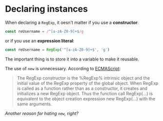 # Declaring instances

When declaring a `RegExp`, it oesn't matter if you use a **constructor**:

```js
const reUsername = /^[a-zA-Z0-9]+$/g
```

or if you use an **expression literal**:

```js
const reUsername = RegExp('^[a-zA-Z0-9]+$', 'g')
```

The important thing is to store it into a variable to make it reusable.

The use of `new` is unnecessary. According to [ECMAScript](http://www.ecma-international.org/ecma-262/6.0/#sec-regexp-constructor):

> The RegExp constructor is the %RegExp% intrinsic object and the initial value of the RegExp property of the global object. When RegExp is called as a function rather than as a constructor, it creates and initializes a new RegExp object. Thus the function call RegExp(...) is equivalent to the object creation expression new RegExp(...) with the same arguments.

*Another reason for hating `new`, right?*

